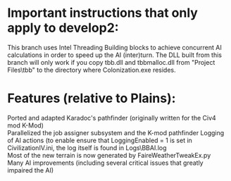  # Important instructions that only apply to develop2:

This branch uses Intel Threading Building blocks to achieve concurrent AI calculations in order to speed up the AI (inter)turn. 
The DLL built from this branch will only work if you copy tbb.dll and tbbmalloc.dll from "Project Files\tbb" to the directory where 
Colonization.exe resides. 

# Features (relative to Plains):

Ported and adapted Karadoc's pathfinder (originally written for the Civ4 mod K-Mod)  
Parallelized the job assigner subsystem and the K-mod pathfinder
Logging of AI actions (to enable ensure that LoggingEnabled = 1 is set in CivilizationIV.ini, the log itself is found in Logs\BBAI.log  
Most of the new terrain is now generated by FaireWeatherTweakEx.py  
Many AI improvements (including several critical issues that greatly impaired the AI)  

